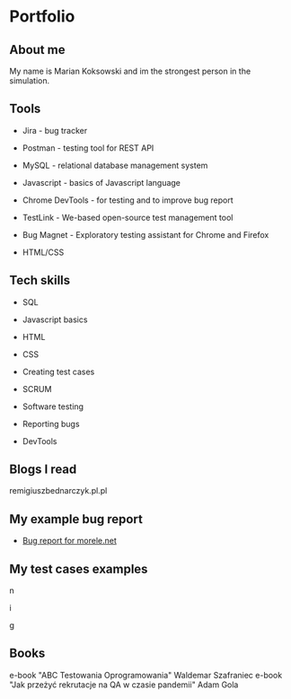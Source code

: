 # Portfolio


## About me
My name is Marian Koksowski and im the strongest person in the simulation.

## Tools

* Jira - bug tracker

* Postman - testing tool for REST API

* MySQL - relational database management system

* Javascript - basics of Javascript language

* Chrome DevTools - for testing and to improve bug report

* TestLink - We-based open-source test management tool

* Bug Magnet - Exploratory testing assistant for Chrome and Firefox
* HTML/CSS

## Tech skills

* SQL

* Javascript basics

* HTML

* CSS

* Creating test cases

* SCRUM

* Software testing

* Reporting bugs

* DevTools

## Blogs I read

remigiuszbednarczyk.pl.pl

## My example bug report


* [Bug report for morele.net](https://docs.google.com/document/d/1R4nvAigmE3Ox0-oF-sUJ68RN0sow-aVo/edit?usp=sharing&ouid=117712944018414349555&rtpof=true&sd=true)





## My test cases examples

n

i

g

## Books

  e-book "ABC Testowania Oprogramowania" Waldemar Szafraniec
  e-book "Jak przeżyć rekrutacje na QA w czasie pandemii" Adam Gola


